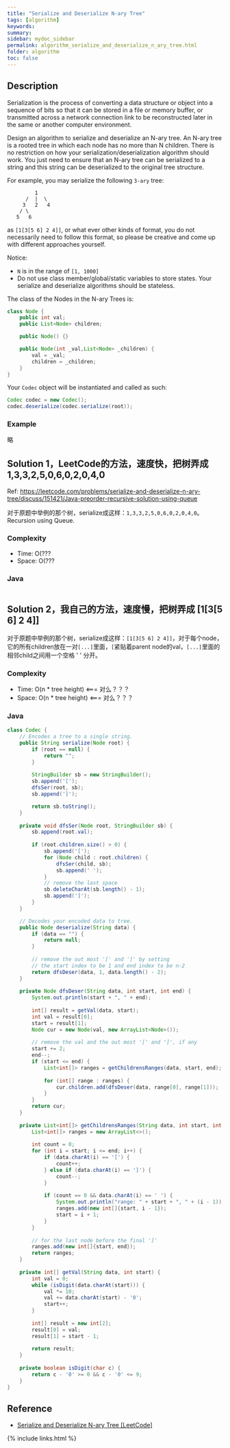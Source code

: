 ```yaml
---
title: "Serialize and Deserialize N-ary Tree"
tags: [algorithm]
keywords:
summary:
sidebar: mydoc_sidebar
permalink: algorithm_serialize_and_deserialize_n_ary_tree.html
folder: algorithm
toc: false
---
```


## Description
Serialization is the process of converting a data structure or object into a sequence of bits so that it can be stored in a file or memory buffer, or transmitted across a network connection link to be reconstructed later in the same or another computer environment.

Design an algorithm to serialize and deserialize an N-ary tree. An N-ary tree is a rooted tree in which each node has no more than N children. There is no restriction on how your serialization/deserialization algorithm should work. You just need to ensure that an N-ary tree can be serialized to a string and this string can be deserialized to the original tree structure.

For example, you may serialize the following `3-ary` tree:
```
         1
      /  |  \
     3   2   4
    / \
   5   6
```
as `[1[3[5 6] 2 4]]`, or what ever other kinds of format, you do not necessarily need to follow this format, so please be creative and come up with different approaches yourself.

Notice:
* `N` is in the range of `[1, 1000]`
* Do not use class member/global/static variables to store states. Your serialize and deserialize algorithms should be stateless.

The class of the Nodes in the N-ary Trees is:
```java
class Node {
    public int val;
    public List<Node> children;

    public Node() {}

    public Node(int _val,List<Node> _children) {
        val = _val;
        children = _children;
    }
}
```

Your `Codec` object will be instantiated and called as such:
```java
Codec codec = new Codec();
codec.deserialize(codec.serialize(root));
```

### Example
略

## Solution 1，LeetCode的方法，速度快，把树弄成 1,3,3,2,5,0,6,0,2,0,4,0
Ref: https://leetcode.com/problems/serialize-and-deserialize-n-ary-tree/discuss/151421/Java-preorder-recursive-solution-using-queue

对于原题中举例的那个树，serialize成这样：`1,3,3,2,5,0,6,0,2,0,4,0`。Recursion using Queue.

### Complexity
* Time: O(???
* Space: O(???

### Java
```java

```

## Solution 2，我自己的方法，速度慢，把树弄成 [1[3[5 6] 2 4]]
对于原题中举例的那个树，serialize成这样：`[1[3[5 6] 2 4]]`，对于每个node，它的所有children放在一对`[...]`里面，`[`紧贴着parent node的val，`[...]`里面的相邻child之间用一个空格 ' ' 分开。

### Complexity
* Time: O(n * tree height) <=== 对么？？？
* Space: O(n * tree height) <=== 对么？？？

### Java
```java
class Codec {
    // Encodes a tree to a single string.
    public String serialize(Node root) {
        if (root == null) {
            return "";
        }
        
        StringBuilder sb = new StringBuilder();
        sb.append('[');
        dfsSer(root, sb);
        sb.append(']');

        return sb.toString();
    }
    
    private void dfsSer(Node root, StringBuilder sb) {
        sb.append(root.val);
        
        if (root.children.size() > 0) {
            sb.append('[');
            for (Node child : root.children) {
                dfsSer(child, sb);
                sb.append(' ');
            }
            // remove the last space
            sb.deleteCharAt(sb.length() - 1);
            sb.append(']');
        }
    }

    // Decodes your encoded data to tree.
    public Node deserialize(String data) {
        if (data == "") {
            return null;
        }
        
        // remove the out most '[' and ']' by setting
        // the start index to be 1 and end index to be n-2
        return dfsDeser(data, 1, data.length() - 2);
    }
    
    private Node dfsDeser(String data, int start, int end) {
        System.out.println(start + ", " + end);
        
        int[] result = getVal(data, start);
        int val = result[0];
        start = result[1];
        Node cur = new Node(val, new ArrayList<Node>());
        
        // remove the val and the out most '[' and ']', if any
        start += 2;
        end--;
        if (start <= end) {
            List<int[]> ranges = getChildrensRanges(data, start, end);
            
            for (int[] range : ranges) {
                cur.children.add(dfsDeser(data, range[0], range[1]));
            }
        }
        return cur;
    }
    
    private List<int[]> getChildrensRanges(String data, int start, int end) {
        List<int[]> ranges = new ArrayList<>();
        
        int count = 0;
        for (int i = start; i <= end; i++) {
            if (data.charAt(i) == '[') {
                count++;
            } else if (data.charAt(i) == ']') {
                count--;
            }
            
            if (count == 0 && data.charAt(i) == ' ') {
                System.out.println("range: " + start + ", " + (i - 1));
                ranges.add(new int[]{start, i - 1});
                start = i + 1;
            }
        }
        
        // for the last node before the final ']'
        ranges.add(new int[]{start, end});
        return ranges;
    }
    
    private int[] getVal(String data, int start) {
        int val = 0;
        while (isDigit(data.charAt(start))) {
            val *= 10;
            val += data.charAt(start) - '0';
            start++;
        }
        
        int[] result = new int[2];
        result[0] = val;
        result[1] = start - 1;
        
        return result;
    }
    
    private boolean isDigit(char c) {
        return c - '0' >= 0 && c - '0' <= 9;
    }
}
```

## Reference
* [Serialize and Deserialize N-ary Tree [LeetCode]](https://leetcode.com/problems/serialize-and-deserialize-n-ary-tree/description/)

{% include links.html %}

